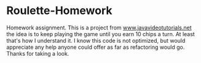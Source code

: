 # Roulette-Homework
Homework assignment.
This is a project from www.javavideotutorials.net the idea is to keep playing the game until you earn 10 chips a turn.
At least that's how I understand it.
I know this code is not optimized, but would appreciate any help anyone could offer as far as refactoring would go.
Thanks for taking a look.
